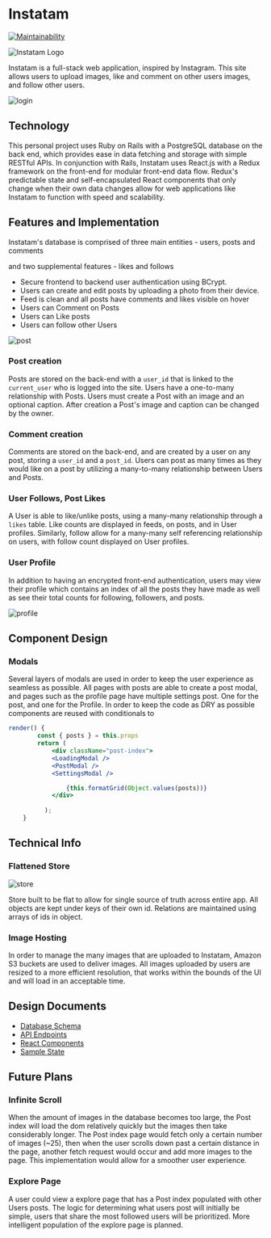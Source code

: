 # Instatam
[![Maintainability](https://api.codeclimate.com/v1/badges/52936977bb866e02e4ca/maintainability)](https://codeclimate.com/github/tkarssli/Instatam/maintainability)

![Instatam Logo](https://res.cloudinary.com/tkarssli/image/upload/v1552073146/instatam.png)



Instatam is a full-stack web application, inspired by Instagram. This site allows users to upload images, like and comment on other users images, and follow other users.


![login](https://res.cloudinary.com/tkarssli/image/upload/v1552069628/screencapture-localhost-3000-2019-03-08-10_24_08.png)

## Technology

This personal project uses Ruby on Rails with a PostgreSQL database on the back end, which provides ease in data fetching and storage with simple RESTful APIs. In conjunction with Rails, Instatam uses React.js with a Redux framework on the front-end for modular front-end data flow. Redux's predictable state and self-encapsulated React components that only change when their own data changes allow for web applications like Instatam to function with speed and scalability.

## Features and Implementation

Instatam's database is comprised of three main entities - users, posts and comments

and two supplemental features - likes and follows

* Secure frontend to backend user authentication using BCrypt.
* Users can create and edit posts by uploading a photo from their device.
* Feed is clean and all posts have comments and likes visible on hover
* Users can Comment on Posts
* Users can Like posts
* Users can follow other Users


![post](https://res.cloudinary.com/tkarssli/image/upload/v1552070993/localhost_3000__2.png)
### Post creation

Posts are stored on the back-end with a `user_id` that is linked to the `current_user` who is logged into the site. Users have a one-to-many relationship with Posts.  Users must create a Post with an image and an optional caption. After creation a Post's image and caption can be changed by the owner.

### Comment creation

Comments are stored on the back-end, and are created by a user on any post, storing a `user_id` and a `post_id`. Users can post as many times as they would like on a post by utilizing a many-to-many relationship between Users and Posts.

### User Follows, Post Likes
A User is able to like/unlike posts, using a many-many relationship through a `likes` table. Like counts are displayed in feeds, on posts, and in User profiles. Similarly, follow allow for a many-many self referencing relationship on users, with follow count displayed on User profiles.

### User Profile
In addition to having an encrypted front-end authentication, users may view their profile which contains an index of all the posts they have made as well as see their total counts for following, followers, and posts. 

![profile](https://res.cloudinary.com/tkarssli/image/upload/v1552072117/localhost_3000__3.png)

## Component Design
### Modals
Several layers of modals are used in order to keep the user experience as seamless as possible. All pages with posts are able to create a post modal, and pages such as the profile page have multiple settings post. One for the post, and one for the Profile. In order to keep the code as DRY as possible components are reused with conditionals to

```jsx
render() { 
        const { posts } = this.props
        return (
            <div className="post-index">
            <LoadingModal />
            <PostModal />
            <SettingsModal />

                {this.formatGrid(Object.values(posts))}
            </div>
            
          );
    }
```


## Technical Info

### Flattened Store
![store](https://res.cloudinary.com/tkarssli/image/upload/v1552075419/state.png)

Store built to be flat to allow for single source of truth across entire app. All objects are kept under keys of their own id. Relations are maintained using arrays of ids in object.

### Image Hosting
  In order to manage the many images that are uploaded to Instatam, Amazon S3 buckets are used to deliver images. All images uploaded by users are resized to a more efficient resolution, that works within the bounds of the UI and will load in an acceptable time.

## Design Documents

* [Database Schema][db_schema]
* [API Endpoints][api_endpoints]
* [React Components][component_hierarchy]
* [Sample State][sample-state]

[db_schema]: https://github.com/tkarssli/Instatam/wiki/database-schema
[api_endpoints]: https://github.com/tkarssli/Instatam/wiki/Backend-Routes
[component_hierarchy]: https://github.com/tkarssli/Instatam/wiki/Frontend-Routes
[sample-state]: https://github.com/tkarssli/Instatam/wiki/Sample-State


## Future Plans

### Infinite Scroll

When the amount of images in the database becomes too large, the Post index will load the dom relatively quickly but the images then take considerably longer. The Post index page would fetch only a certain number of images (~25), then when the user scrolls down past a certain distance in the page, another fetch request would occur and add more images to the page. This implementation would allow for a smoother user experience.

### Explore Page

A user could view a explore page that has a Post index populated with other Users posts. The logic for determining what users post will initially be simple, users that share the most followed users will be prioritized. More intelligent population of the explore page is planned.
